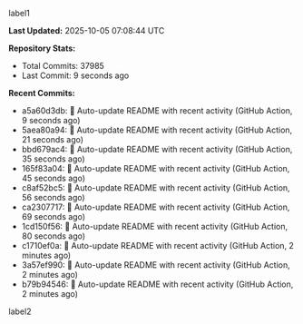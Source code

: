 
label1 
<!-- ACTIVITY_START -->
**Last Updated:** 2025-10-05 07:08:44 UTC

**Repository Stats:**
- Total Commits: 37985
- Last Commit: 9 seconds ago

**Recent Commits:**
- a5a60d3db: 🤖 Auto-update README with recent activity (GitHub Action, 9 seconds ago)
- 5aea80a94: 🤖 Auto-update README with recent activity (GitHub Action, 21 seconds ago)
- bbd679ac4: 🤖 Auto-update README with recent activity (GitHub Action, 35 seconds ago)
- 165f83a04: 🤖 Auto-update README with recent activity (GitHub Action, 45 seconds ago)
- c8af52bc5: 🤖 Auto-update README with recent activity (GitHub Action, 56 seconds ago)
- ca2307717: 🤖 Auto-update README with recent activity (GitHub Action, 69 seconds ago)
- 1cd150f56: 🤖 Auto-update README with recent activity (GitHub Action, 80 seconds ago)
- c1710ef0a: 🤖 Auto-update README with recent activity (GitHub Action, 2 minutes ago)
- 3a57ef990: 🤖 Auto-update README with recent activity (GitHub Action, 2 minutes ago)
- b79b94546: 🤖 Auto-update README with recent activity (GitHub Action, 2 minutes ago)
<!-- ACTIVITY_END -->

label2
